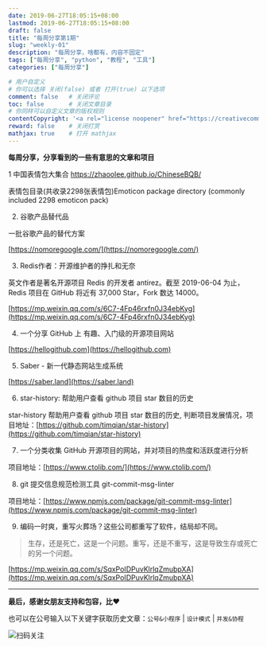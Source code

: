 ```yaml
---
date: 2019-06-27T18:05:15+08:00
lastmod: 2019-06-27T18:05:15+08:00
draft: false
title: "每周分享第1期"
slug: "weekly-01"
description: "每周分享，啥都有，内容不固定"
tags: ["每周分享", "python", "教程", "工具"]
categories: ["每周分享"]

# 用户自定义
# 你可以选择 关闭(false) 或者 打开(true) 以下选项
comment: false   # 关闭评论
toc: false       # 关闭文章目录
# 你同样可以自定义文章的版权规则
contentCopyright: '<a rel="license noopener" href="https://creativecommons.org/licenses/by-nc-nd/4.0/" target="_blank">CC BY-NC-ND 4.0</a>'
reward: false	 # 关闭打赏
mathjax: true    # 打开 mathjax
---
```


**每周分享，分享看到的一些有意思的文章和项目**

1 中国表情包大集合 https://zhaoolee.github.io/ChineseBQB/

表情包目录(共收录2298张表情包)Emoticon package directory (commonly included 2298 emoticon pack)

2. 谷歌产品替代品

一批谷歌产品的替代方案

[https://nomoregoogle.com/](https://nomoregoogle.com/)

3. Redis作者：开源维护者的挣扎和无奈

英文作者是著名开源项目 Redis 的开发者 antirez。截至 2019-06-04 为止，Redis 项目在 GitHub 将近有 37,000 Star，Fork 数达 14000。

[https://mp.weixin.qq.com/s/6C7-4Fp46rxfn0J34ebKyg](https://mp.weixin.qq.com/s/6C7-4Fp46rxfn0J34ebKyg)

4. 一个分享 GitHub 上 有趣、入门级的开源项目网站

[https://hellogithub.com](https://hellogithub.com)

5. Saber - 新一代静态网站生成系统

[https://saber.land](https://saber.land)

6. star-history: 帮助用户查看 github 项目 star 数目的历史

star-history 帮助用户查看 github 项目 star 数目的历史, 判断项目发展情况，项目地址：[https://github.com/timqian/star-history](https://github.com/timqian/star-history)

7. 一个分类收集 GitHub 开源项目的网站，并对项目的热度和活跃度进行分析

项目地址：[https://www.ctolib.com/](https://www.ctolib.com/)

8. git 提交信息规范检测工具 git-commit-msg-linter

项目地址：[https://www.npmjs.com/package/git-commit-msg-linter](https://www.npmjs.com/package/git-commit-msg-linter)

9. 编码一时爽，重写火葬场？这些公司都重写了软件，结局却不同。

> 生存，还是死亡，这是一个问题。重写，还是不重写，这是导致生存或死亡的另一个问题。

[https://mp.weixin.qq.com/s/SqxPoIDPuvKlrlqZmubpXA](https://mp.weixin.qq.com/s/SqxPoIDPuvKlrlqZmubpXA)
 
------


**最后，感谢女朋友支持和包容，比❤️**

也可以在公号输入以下关键字获取历史文章：`公号&小程序` | `设计模式` | `并发&协程`

![扫码关注](http://media.gusibi.mobi/zHqNew3j1brVxSoTkjOerslhnB_ZpchcOXf60lFUxiZ5YtnCHs5HrJNOP14go6Ea)
